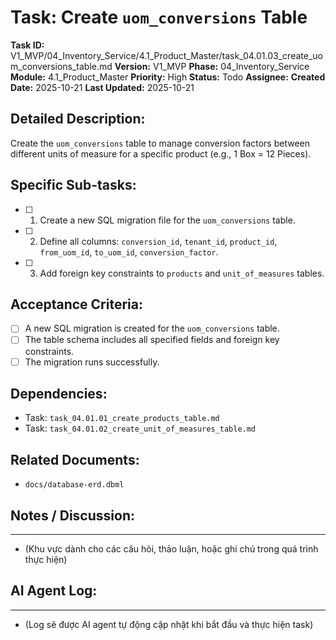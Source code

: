 # Task: Create `uom_conversions` Table

**Task ID:** V1_MVP/04_Inventory_Service/4.1_Product_Master/task_04.01.03_create_uom_conversions_table.md
**Version:** V1_MVP
**Phase:** 04_Inventory_Service
**Module:** 4.1_Product_Master
**Priority:** High
**Status:** Todo
**Assignee:** 
**Created Date:** 2025-10-21
**Last Updated:** 2025-10-21

## Detailed Description:
Create the `uom_conversions` table to manage conversion factors between different units of measure for a specific product (e.g., 1 Box = 12 Pieces).

## Specific Sub-tasks:
- [ ] 1. Create a new SQL migration file for the `uom_conversions` table.
- [ ] 2. Define all columns: `conversion_id`, `tenant_id`, `product_id`, `from_uom_id`, `to_uom_id`, `conversion_factor`.
- [ ] 3. Add foreign key constraints to `products` and `unit_of_measures` tables.

## Acceptance Criteria:
- [ ] A new SQL migration is created for the `uom_conversions` table.
- [ ] The table schema includes all specified fields and foreign key constraints.
- [ ] The migration runs successfully.

## Dependencies:
*   Task: `task_04.01.01_create_products_table.md`
*   Task: `task_04.01.02_create_unit_of_measures_table.md`

## Related Documents:
*   `docs/database-erd.dbml`

## Notes / Discussion:
---
*   (Khu vực dành cho các câu hỏi, thảo luận, hoặc ghi chú trong quá trình thực hiện)

## AI Agent Log:
---
*   (Log sẽ được AI agent tự động cập nhật khi bắt đầu và thực hiện task)
